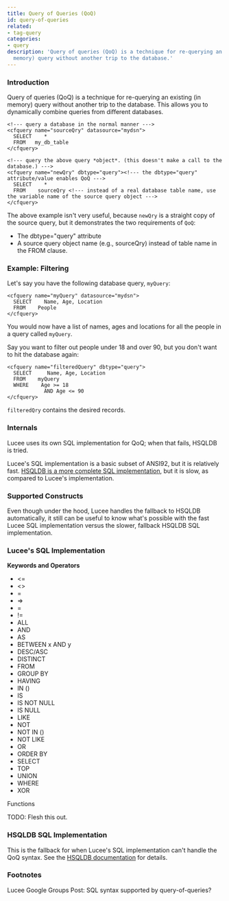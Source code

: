 ```yaml
---
title: Query of Queries (QoQ)
id: query-of-queries
related:
- tag-query
categories:
- query
description: 'Query of queries (QoQ) is a technique for re-querying an existing (in
  memory) query without another trip to the database.'
---
```


### Introduction ###

Query of queries (QoQ) is a technique for re-querying an existing (in memory) query without another trip to the database. This allows you to dynamically combine queries from different databases.

```lucee
<!--- query a database in the normal manner --->
<cfquery name="sourceQry" datasource="mydsn">
  SELECT    *
  FROM   my_db_table
</cfquery>

<!--- query the above query *object*. (this doesn't make a call to the database.) --->
<cfquery name="newQry" dbtype="query"><!--- the dbtype="query" attribute/value enables QoQ --->
  SELECT    *
  FROM    sourceQry <!--- instead of a real database table name, use the variable name of the source query object --->
</cfquery>
```

The above example isn't very useful, because ```newQry``` is a straight copy of the source query, but it demonstrates the two requirements of ```QoQ```:

* The dbtype="query" attribute
* A source query object name (e.g., sourceQry) instead of table name in the FROM clause.

### Example: Filtering ###

Let's say you have the following database query, ```myQuery```:

```lucee
<cfquery name="myQuery" datasource="mydsn">
  SELECT    Name, Age, Location
  FROM    People
</cfquery>
```

You would now have a list of names, ages and locations for all the people in a query called ```myQuery```.

Say you want to filter out people under 18 and over 90, but you don't want to hit the database again:

```lucee
<cfquery name="filteredQuery" dbtype="query">
  SELECT     Name, Age, Location
  FROM    myQuery
  WHERE    Age >= 18
    		AND Age <= 90
</cfquery>
```

```filteredQry``` contains the desired records.

### Internals ###

Lucee uses its own SQL implementation for QoQ; when that fails, HSQLDB is tried.

Lucee's SQL implementation is a basic subset of ANSI92, but it is relatively fast. [HSQLDB is a more complete SQL implementation](http://hsqldb.org/doc/2.0/guide/sqlgeneral-chapt.html), but it is slow, as compared to Lucee's implementation.

### Supported Constructs ###

Even though under the hood, Lucee handles the fallback to HSQLDB automatically, it still can be useful to know what's possible with the fast Lucee SQL implementation versus the slower, fallback HSQLDB SQL implementation.

### Lucee's SQL Implementation ###

**Keywords and Operators**

* <=
* <>
* =
* =>
* =
* !=
* ALL
* AND
* AS
* BETWEEN x AND y
* DESC/ASC
* DISTINCT
* FROM
* GROUP BY
* HAVING
* IN ()
* IS
* IS NOT NULL
* IS NULL
* LIKE
* NOT
* NOT IN ()
* NOT LIKE
* OR
* ORDER BY
* SELECT
* TOP
* UNION
* WHERE
* XOR

Functions

TODO: Flesh this out.

### HSQLDB SQL Implementation ###

This is the fallback for when Lucee's SQL implementation can't handle the QoQ syntax. See the [HSQLDB documentation](http://hsqldb.org/doc/2.0/guide/sqlgeneral-chapt.html) for details.

### Footnotes ###

Lucee Google Groups Post: SQL syntax supported by query-of-queries?
